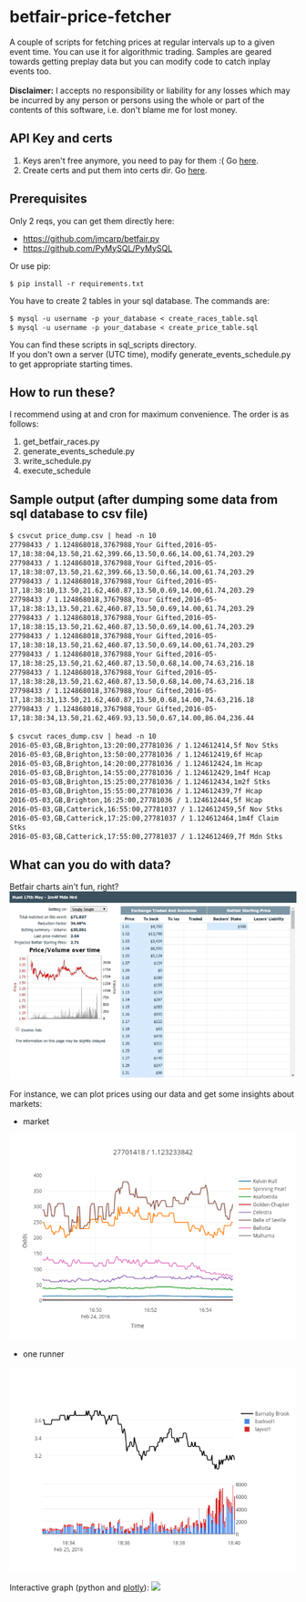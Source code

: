 # betfair-price-fetcher
A couple of scripts for fetching prices at regular intervals up to a given event time. You can use it for algorithmic trading. Samples are geared towards getting preplay data but you can modify code to catch inplay events too.<br><br>
 __Disclaimer:__ I accepts no responsibility or liability for any losses which may be incurred by any person or persons using the whole or part of the contents of this software, i.e. don't blame me for lost money.<br>

## API Key and certs
1. Keys aren't free anymore, you need to pay for them :( Go [here](http://docs.developer.betfair.com/docs/display/1smk3cen4v3lu3yomq5qye0ni/Application+Keys).
2. Create certs and put them into certs dir. Go [here](http://docs.developer.betfair.com/docs/display/1smk3cen4v3lu3yomq5qye0ni/Non-Interactive+%28bot%29+login).

## Prerequisites
Only 2 reqs, you can get them directly here:
* https://github.com/jmcarp/betfair.py
* https://github.com/PyMySQL/PyMySQL

Or use pip:
```
$ pip install -r requirements.txt
```

You have to create 2 tables in your sql database. The commands are:
```
$ mysql -u username -p your_database < create_races_table.sql
$ mysql -u username -p your_database < create_price_table.sql
```

You can find these scripts in sql_scripts directory.<br>
If you don't own a server (UTC time), modify generate_events_schedule.py to get appropriate starting times.

## How to run these?
I recommend using at and cron for maximum convenience. The order is as follows:
1. get_betfair_races.py
2. generate_events_schedule.py
3. write_schedule.py
4. execute_schedule

## Sample output (after dumping some data from sql database to csv file)
```
$ csvcut price_dump.csv | head -n 10
27798433 / 1.124868018,3767988,Your Gifted,2016-05-17,18:38:04,13.50,21.62,399.66,13.50,0.66,14.00,61.74,203.29
27798433 / 1.124868018,3767988,Your Gifted,2016-05-17,18:38:07,13.50,21.62,399.66,13.50,0.66,14.00,61.74,203.29
27798433 / 1.124868018,3767988,Your Gifted,2016-05-17,18:38:10,13.50,21.62,460.87,13.50,0.69,14.00,61.74,203.29
27798433 / 1.124868018,3767988,Your Gifted,2016-05-17,18:38:13,13.50,21.62,460.87,13.50,0.69,14.00,61.74,203.29
27798433 / 1.124868018,3767988,Your Gifted,2016-05-17,18:38:15,13.50,21.62,460.87,13.50,0.69,14.00,61.74,203.29
27798433 / 1.124868018,3767988,Your Gifted,2016-05-17,18:38:18,13.50,21.62,460.87,13.50,0.69,14.00,61.74,203.29
27798433 / 1.124868018,3767988,Your Gifted,2016-05-17,18:38:25,13.50,21.62,460.87,13.50,0.68,14.00,74.63,216.18
27798433 / 1.124868018,3767988,Your Gifted,2016-05-17,18:38:28,13.50,21.62,460.87,13.50,0.68,14.00,74.63,216.18
27798433 / 1.124868018,3767988,Your Gifted,2016-05-17,18:38:31,13.50,21.62,460.87,13.50,0.68,14.00,74.63,216.18
27798433 / 1.124868018,3767988,Your Gifted,2016-05-17,18:38:34,13.50,21.62,469.93,13.50,0.67,14.00,86.04,236.44

$ csvcut races_dump.csv | head -n 10
2016-05-03,GB,Brighton,13:20:00,27781036 / 1.124612414,5f Nov Stks
2016-05-03,GB,Brighton,13:50:00,27781036 / 1.124612419,6f Hcap
2016-05-03,GB,Brighton,14:20:00,27781036 / 1.124612424,1m Hcap
2016-05-03,GB,Brighton,14:55:00,27781036 / 1.124612429,1m4f Hcap
2016-05-03,GB,Brighton,15:25:00,27781036 / 1.124612434,1m2f Stks
2016-05-03,GB,Brighton,15:55:00,27781036 / 1.124612439,7f Hcap
2016-05-03,GB,Brighton,16:25:00,27781036 / 1.124612444,5f Hcap
2016-05-03,GB,Catterick,16:55:00,27781037 / 1.124612459,5f Nov Stks
2016-05-03,GB,Catterick,17:25:00,27781037 / 1.124612464,1m4f Claim Stks
2016-05-03,GB,Catterick,17:55:00,27781037 / 1.124612469,7f Mdn Stks
```
## What can you do with data?
Betfair charts ain't fun, right?
![Screenshot](img/bf_chart.png)

For instance, we can plot prices using our data and get some insights about markets:
* market

![Screenshot](img/scraper_market.png)
* one runner

![Screenshot](img/scraper_runner.png)

Interactive graph (python and [plotly](https://plot.ly/)):
![](img/peek.gif)

